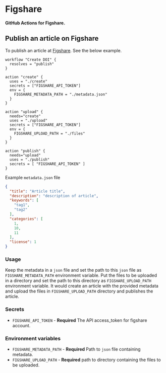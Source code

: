 # Figshare

**GitHub Actions for Figshare.**

## Publish an article on Figshare
To publish an article at [Figshare](https://figshare.com/). See the below example.

```hcl
workflow "Create DOI" {
  resolves = "publish"
}

action "create" {
  uses = "./create"
  secrets = ["FIGSHARE_API_TOKEN"]
  env = {
    FIGSHARE_METADATA_PATH = "./metadata.json"
  }
}

action "upload" {
  needs="create"
  uses = "./upload"
  secrets = ["FIGSHARE_API_TOKEN"]
  env = {
    FIGSHARE_UPLOAD_PATH = "./files"
  }
}

action "publish" {
  needs="upload"
  uses = "./publish"
  secrets = [ "FIGSHARE_API_TOKEN" ]
}
```
Example `metadata.json` file

```json
{
  "title": "Article title",
  "description": "description of article",
  "keywords": [
    "tag1",
    "tag2"
  ],
  "categories": [
    1,
    10,
    11
  ],
  "license": 1
}
```


### Usage

Keep the metadata in a `json` file and set the path to this `json` file as `FIGSHARE_METADATA_PATH` environment variable.
Put the files to be uploaded in a directory and set the path to this directory as `FIGSHARE_UPLOAD_PATH` environment variable.
It would create an article with the provided metadata and upload the files in `FIGSHARE_UPLOAD_PATH` directory and publishes the article.


### Secrets

* `FIGSHARE_API_TOKEN` - **Required** The API access_token for figshare account.


### Environment variables

* `FIGSHARE_METADATA_PATH` - **Required** Path to `json` file containing metadata.
* `FIGSHARE_UPLOAD_PATH` - **Required** path to directory containing the files to be uploaded.
